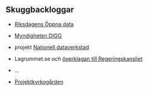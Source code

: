 ## Skuggbackloggar
* [Riksdagens Öppna data](https://github.com/salgo60/Wikidata_riksdagen-corpus/issues/50)
* [Myndigheten DIGG](https://github.com/salgo60/DiggUptime/issues/47)
* projekt [Nationell dataverkstad](https://github.com/salgo60/Anslagstavla/issues/3)
* Lagrummet.se och [överklagan till Regeringskansliet](https://github.com/salgo60/LagrummetLight/issues/3)
* ...

* [Projektkyrkogården](https://github.com/salgo60/DiggUptime/issues/77)
